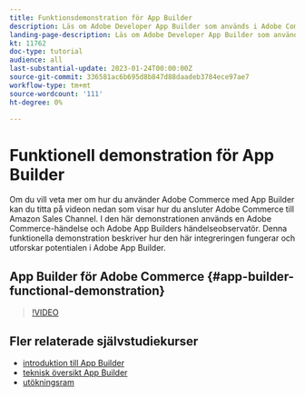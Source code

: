 ```yaml
---
title: Funktionsdemonstration för App Builder
description: Läs om Adobe Developer App Builder som används i Adobe Commerce i en teknisk demonstration
landing-page-description: Läs om Adobe Developer App Builder som används i Adobe Commerce i en teknisk demonstration
kt: 11762
doc-type: tutorial
audience: all
last-substantial-update: 2023-01-24T00:00:00Z
source-git-commit: 336581ac6b695d8b847d88daadeb3784ece97ae7
workflow-type: tm+mt
source-wordcount: '111'
ht-degree: 0%

---
```



# Funktionell demonstration för App Builder

Om du vill veta mer om hur du använder Adobe Commerce med App Builder kan du titta på videon nedan som visar hur du ansluter Adobe Commerce till Amazon Sales Channel. I den här demonstrationen används en Adobe Commerce-händelse och Adobe App Builders händelseobservatör. Denna funktionella demonstration beskriver hur den här integreringen fungerar och utforskar potentialen i Adobe App Builder.

## App Builder för Adobe Commerce {#app-builder-functional-demonstration}

>[!VIDEO](https://video.tv.adobe.com/v/3413502)


## Fler relaterade självstudiekurser

- [introduktion till App Builder](../app-builder/introduction-to-app-builder.md)
- [teknisk översikt App Builder](../app-builder/app-builder-technical-overview.md)
- [utökningsram](../app-builder/extensibility-framework-commerce-eventing.md)